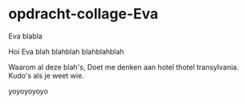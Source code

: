 # opdracht-collage-Eva

Eva blabla

Hoi Eva
blah
blahblah
blahblahblah


Waarom al deze blah's, Doet me denken aan hotel thotel transylvania.
Kudo's als je weet wie.

yoyoyoyoyo

